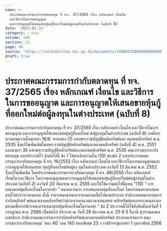 ```yaml
---
name: >-
  ประกาศคณะกรรมการกำกับตลาดทุน ที่ ทจ. 37/2565 เรื่อง หลักเกณฑ์ เงื่อนไข
  และวิธีการในการขออนุญาต
  และการอนุญาตให้เสนอขายหุ้นกู้ที่ออกใหม่ต่อผู้ลงทุนในต่างประเทศ (ฉบับที่ 8)
date: '2023-01-31'
category: ง พิเศษ
volume: 140
section: 23
page: 40
source: 'https://ratchakitcha.soc.go.th/documents/140D023S0000000004000.pdf'
draft: true
---
```


# ประกาศคณะกรรมการกำกับตลาดทุน ที่ ทจ. 37/2565 เรื่อง หลักเกณฑ์ เงื่อนไข และวิธีการในการขออนุญาต และการอนุญาตให้เสนอขายหุ้นกู้ที่ออกใหม่ต่อผู้ลงทุนในต่างประเทศ (ฉบับที่ 8)

ประกาศคณะกรรมการกำกับตลาดทุน ที่ ทจ. 37/2565 เรื่อง หลักเกณฑ์ เงื่อนไข และวิธีการในการขออนุญาต และการอนุญาตให้เสนอขายหุ้นกู้ที่ออกใหม่ ต่อผู้ลงทุนในต่างประเทศ (ฉบับที่ 8) อาศัยอานาจตามความในมาตรา 16/6 วรรคสอง (1) แห่งพระราชบัญญัติหลักทรัพย์และ ตลาดหลักทรัพย์ พ.ศ. 2535 ซึ่งแก้ไขเพิ่มเติมโดยพระราชบัญญัติหลักทรัพย์และตลาดหลักทรัพย์ (ฉบับที่ 4) พ.ศ. 2551 และมาตรา 35 แห่งพระราชบัญญัติหลักทรัพย์และตลาดหลักทรัพย์ พ.ศ. 2535 คณะกรรมการกากับตลาดทุน ออกประกาศไว้ ดังต่อไปนี้ ข้อ 1 ให้ยกเลิกความใน (10) ของข้อ 2 แห่งประกาศคณะกรรมการกากับตลาดทุน ที่ ทจ. 16/2552 เรื่อง หลักเกณฑ์ เงื่อนไข และวิธีการในการขออนุญาตและการอนุญาตให้เสนอขาย หุ้นกู้ที่ออกใหม่ต่อผู้ลง ทุนในต่างประเทศ ลงวันที่ 13 มีนาคม พ.ศ. 2552 ซึ่งแก้ไขเพิ่มเติม โดยประกาศคณะกรรมการกากับตลาดทุน ที่ ทจ. 48/2555 เรื่อง หลักเกณฑ์ เงื่อนไข และวิธีการ ในการขออนุญาตและการอนุญาตให้เสนอขายหุ้นกู้ที่ออกใหม่ต่อผู้ลงทุนในต่างประเทศ (ฉบับที่ 2) ลงวันที่ 20 กันยายน พ.ศ. 2555 และให้ใช้ความต่อไปนี้แทน “(10) “ การเสนอขายหุ้นที่ออกใหม่ในราคาต่า ” หมายความว่า การเสนอขายหุ้นที่ออกใหม่ โดยกำหนดราคาเสนอขายไว้ต่ากว่าราคาตลาด ทั้งนี้ ราคาเสนอขายและราคาตลาดเป็นไปตามประกาศ สำนักงานคณะกรรมการกำกับหลักทรั พย์และตลาดหลักทรัพย์ว่าด้วยการคานวณราคาเสนอขาย หลักทรัพย์และการกาหนดราคาตลาดเพื่อการพิจารณาการเสนอขายหุ้นที่ออกใหม่ในราคาต่า ” ข้อ 2 ประกาศนี้ให้ใช้บังคับตั้งแต่วันที่ 1 กรกฎาคม พ.ศ. 2566 เป็นต้นไป ประกาศ ณ วันที่ 28 ธันวาคม พ.ศ. 25 6 5 รื่นวดี สุวรรณมงคล เลขาธิการ สำนักงานคณะกรรมการกำกับหลักทรัพย์และตลาดหลักทรัพย์ ประธานกรรมการ คณะกรรมการกากับตลาดทุน ้ หนา 40 ่ เลม 140 ตอนพิเศษ 23 ง ราชกิจจานุเบกษา 1 กุมภาพันธ์ 2566
